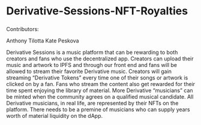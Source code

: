 # Derivative-Sessions-NFT-Royalties

###

Contributors:

Anthony Tilotta
Kate Peskova

Derivative Sessions is a music platform that can be rewarding to both creators and fans who use the decentralized app. Creators can upload their music and artwork to IPFS and through our front end and fans will be allowed to stream their favorite Derivative music. Creators will gain streaming “Derivative Tokens” every time one of their songs or artwork is clicked on by a fan. Fans who stream the content also get rewarded for their time spent enjoying the library of material. More Derivative “musicians” can be minted when the community agrees on a qualified musical candidate. All Derivative musicians, in real life, are represented by their NFTs on the platform. There needs to be a premine of musicians who can supply years worth of material liquidity on the dApp.
